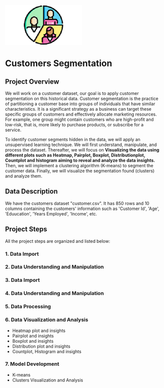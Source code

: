 ![Image](customer1.png)
# Customers Segmentation
## Project Overview
We will work on a customer dataset, our goal is to apply customer segmentation on this historical data. Customer segmentation is the practice of partitioning a customer base into groups of individuals that have similar characteristics. It is a significant strategy as a business can target these specific groups of customers and effectively allocate marketing resources. For example, one group might contain customers who are high-profit and low-risk, that is, more likely to purchase products, or subscribe for a service. 

To identify customer segments hidden in the data, we will apply an unsupervised learning technique. We will first understand, manipulate, and process the dataset. Thereafter, we will focus on **Visualizing the data using different plots such as Heatmap, Pairplot, Boxplot, Distributionplot, Countplot and histogram aiming to reveal and analyze the data insights.** Then, we will implement a clustering algorithm (K-means) to segment the customer data. Finally, we will visualize the segmentation found (clusters) and analyze them.
## Data Description
We have the customers dataset "customer.csv". It has 850 rows and 10 columns containing the customers' information such as 'Customer Id', 'Age', 'Eduucation', 'Years Employed',
'Income', etc.
## Project Steps
All the project steps are organized and listed below:
### 1. Data Import
### 2. Data Understanding and Manipulation
### 3. Data Import
### 4. Data Understanding and Manipulation
### 5. Data Processing
### 6. Data Visualization and Analysis
* Heatmap plot and insights
* Pairplot and insights
* Boxplot  and insights
* Distribution plot and insights 
* Countplot, Histogram and insights
### 7. Model Development
* K-means
* Clusters Visualization and Analysis
